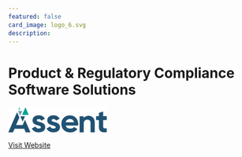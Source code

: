 ```yaml
---
featured: false
card_image: logo_6.svg
description: 
---
```


# Product & Regulatory Compliance Software Solutions
<img src="logo_6.svg" alt="Logo" style="max-width: 200px; height: auto;">

<a href="https://www.assent.com/solutions/product-compliance/">Visit Website</a>  

